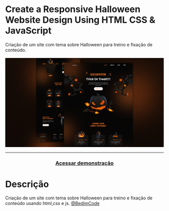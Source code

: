 # Create a Responsive Halloween Website Design Using HTML CSS & JavaScript 
 
 Criação de um site com tema sobre Halloween para treino e fixação de conteúdo.
 <br><br>
<img src="./design/preview.png" alt="Logo" width="800">

---
<h3 align="center">
  <a href="">Acessar demonstração</a>
</h3>

# Descrição
Criação de um site com tema sobre Halloween para treino e fixação de conteúdo usando html,css e js. [@BedimCode](https://www.youtube.com/c/Bedimcode)